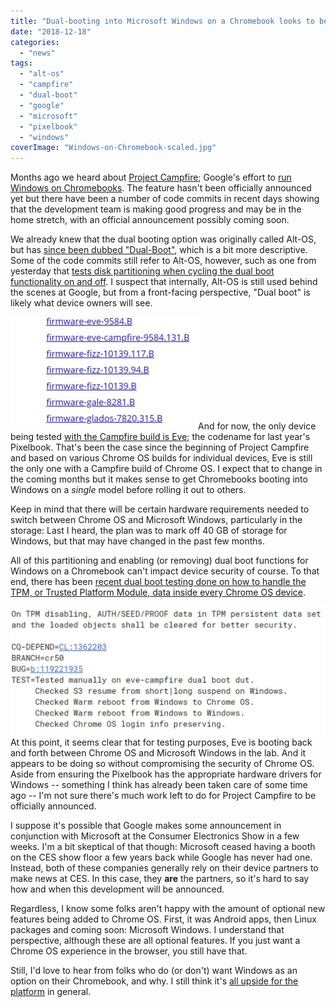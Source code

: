 ```yaml
---
title: "Dual-booting into Microsoft Windows on a Chromebook looks to be ready soon"
date: "2018-12-18"
categories: 
  - "news"
tags: 
  - "alt-os"
  - "campfire"
  - "dual-boot"
  - "google"
  - "microsoft"
  - "pixelbook"
  - "windows"
coverImage: "Windows-on-Chromebook-scaled.jpg"
---
```


Months ago we heard about [Project Campfire](https://www.aboutchromebooks.com/tag/campfire/); Google's effort to [run Windows on Chromebooks](https://www.xda-developers.com/chromebooks-chrome-os-windows-10-dual-boot-apple-boot-camp-campfire/). The feature hasn't been officially announced yet but there have been a number of code commits in recent days showing that the development team is making good progress and may be in the home stretch, with an official announcement possibly coming soon.

We already knew that the dual booting option was originally called Alt-OS, but has [since been dubbed "Dual-Boot"](https://www.aboutchromebooks.com/news/project-campfire-alt-os-dual-boot-windows-10-chromebooks-linux/), which is a bit more descriptive. Some of the code commits still refer to Alt-OS, however, such as one from yesterday that [tests disk partitioning when cycling the dual boot functionality on and off](https://chromium-review.googlesource.com/c/chromiumos/third_party/autotest/+/1362636). I suspect that internally, Alt-OS is still used behind the scenes at Google, but from a front-facing perspective, "Dual boot" is likely what device owners will see.

[![](images/campfire-eve-300x180.jpg)](https://www.aboutchromebooks.com/news/project-campfire-windows-dual-boot-chromebook/attachment/campfire-eve/)And for now, the only device being tested [with the Campfire build is Eve](https://chromium-review.googlesource.com/c/chromiumos/platform/ec/+/1358738); the codename for last year's Pixelbook. That's been the case since the beginning of Project Campfire and based on various Chrome OS builds for individual devices, Eve is still the only one with a Campfire build of Chrome OS. I expect that to change in the coming months but it makes sense to get Chromebooks booting into Windows on a _single_ model before rolling it out to others.

Keep in mind that there will be certain hardware requirements needed to switch between Chrome OS and Microsoft Windows, particularly in the storage: Last I heard, the plan was to mark off 40 GB of storage for Windows, but that may have changed in the past few months.

All of this partitioning and enabling (or removing) dual boot functions for Windows on a Chromebook can't impact device security of course. To that end, there has been [recent dual boot testing done on how to handle the TPM, or Trusted Platform Module, data inside every Chrome OS device](https://chromium-review.googlesource.com/c/chromiumos/platform/ec/+/1372029).

[![](images/tpm-dual-boot-chromeos-1024x418.jpg)](https://www.aboutchromebooks.com/news/project-campfire-windows-dual-boot-chromebook/attachment/tpm-dual-boot-chromeos/)At this point, it seems clear that for testing purposes, Eve is booting back and forth between Chrome OS and Microsoft Windows in the lab. And it appears to be doing so without compromising the security of Chrome OS. Aside from ensuring the Pixelbook has the appropriate hardware drivers for Windows -- something I think has already been taken care of some time ago -- I'm not sure there's much work left to do for Project Campfire to be officially announced.

I suppose it's possible that Google makes some announcement in conjunction with Microsoft at the Consumer Electronics Show in a few weeks. I'm a bit skeptical of that though: Microsoft ceased having a booth on the CES show floor a few years back while Google has never had one. Instead, both of these companies generally rely on their device partners to make news at CES. In this case, they **are** the partners, so it's hard to say how and when this development will be announced.

Regardless, I know some folks aren't happy with the amount of optional new features being added to Chrome OS. First, it was Android apps, then Linux packages and coming soon: Microsoft Windows. I understand that perspective, although these are all optional features. If you just want a Chrome OS experience in the browser, you still have that.

Still, I'd love to hear from folks who do (or don't) want Windows as an option on their Chromebook, and why. I still think it's [all upside for the platform](https://www.aboutchromebooks.com/news/run-windows-on-a-chromebook-great-idea/) in general.
